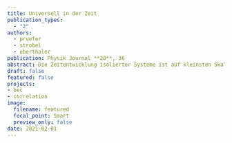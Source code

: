 ```yaml
---
title: Universell in der Zeit
publication_types:
  - "2"
authors:
  - pruefer
  - strobel
  - oberthaler
publication: Physik Journal **20**, 36
abstract: Die Zeitentwicklung isolierter Systeme ist auf kleinsten Skalen durch die Gesetze der Quantenmechanik bestimmt und kann sehr kompliziert ablaufen. Für große Systeme besteht in extrem dynamischen Situationen die Möglichkeit, dass die Zeitentwicklung einfach wird und universelles Verhalten zeigt. Analoge Quantensimulatoren helfen, dies zu untersuchen.
draft: false
featured: false
projects:
- bec
- correlation
image:
  filename: featured
  focal_point: Smart
  preview_only: false
date: 2021-02-01
---
```

